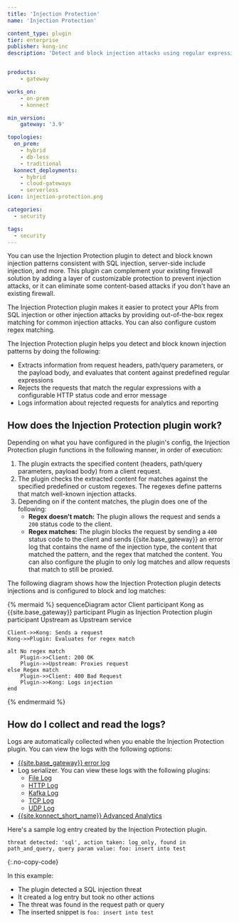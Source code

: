 ```yaml
---
title: 'Injection Protection'
name: 'Injection Protection'

content_type: plugin
tier: enterprise
publisher: kong-inc
description: 'Detect and block injection attacks using regular expressions'


products:
    - gateway

works_on:
    - on-prem
    - konnect

min_version:
    gateway: '3.9'

topologies:
  on_prem:
    - hybrid
    - db-less
    - traditional
  konnect_deployments:
    - hybrid
    - cloud-gateways
    - serverless
icon: injection-protection.png

categories:
  - security

tags:
  - security
---
```


You can use the Injection Protection plugin to detect and block known injection patterns consistent with SQL injection, server-side include injection, and more. This plugin can complement your existing firewall solution by adding a layer of customizable protection to prevent injection attacks, or it can eliminate some content-based attacks if you don't have an existing firewall.

The Injection Protection plugin makes it easier to protect your APIs from SQL injection or other injection attacks by providing out-of-the-box regex matching for common injection attacks. 
You can also configure custom regex matching.

The Injection Protection plugin helps you detect and block known injection patterns by doing the following: 
* Extracts information from request headers, path/query parameters, or the payload body, and evaluates that content against predefined regular expressions
* Rejects the requests that match the regular expressions with a configurable HTTP status code and error message
* Logs information about rejected requests for analytics and reporting

## How does the Injection Protection plugin work?

Depending on what you have configured in the plugin's config, the Injection Protection plugin functions in the following manner, in order of execution:

1. The plugin extracts the specified content (headers, path/query parameters, payload body) from a client request.
1. The plugin checks the extracted content for matches against the specified predefined or custom regexes. 
The regexes define patterns that match well-known injection attacks.
1. Depending on if the content matches, the plugin does one of the following:
    * **Regex doesn't match:** The plugin allows the request and sends a `200` status code to the client.
    * **Regex matches:** The plugin blocks the request by sending a `400` status code to the client and sends 
    {{site.base_gateway}} an error log that contains the name of the injection type, the content that matched the pattern, and the regex that matched the content. 
    You can also configure the plugin to only log matches and allow requests that match to still be proxied.

The following diagram shows how the Injection Protection plugin detects injections and is configured to block and log matches:

<!--vale off-->
{% mermaid %}
sequenceDiagram
    actor Client
    participant Kong as {{site.base_gateway}}
    participant Plugin as Injection Protection plugin
    participant Upstream as Upstream service

    Client->>Kong: Sends a request
    Kong->>Plugin: Evaluates for regex match

    alt No regex match
        Plugin->>Client: 200 OK
        Plugin->>Upstream: Proxies request
    else Regex match
        Plugin->>Client: 400 Bad Request
        Plugin->>Kong: Logs injection 
    end
{% endmermaid %}
<!--vale on-->

## How do I collect and read the logs?

Logs are automatically collected when you enable the Injection Protection plugin. You can view the logs with the following options:

* [{{site.base_gateway}} error log](/gateway/logs/)
* Log serializer. You can view these logs with the following plugins:
    * [File Log](/plugins/file-log/)
    * [HTTP Log](/plugins/http-log/)
    * [Kafka Log](/plugins/kafka-log/)
    * [TCP Log](/plugins/tcp-log/)
    * [UDP Log](/plugins/udp-log/)
* [{{site.konnect_short_name}} Advanced Analytics](/advanced-analytics/)

Here's a sample log entry created by the Injection Protection plugin. 

```
threat detected: 'sql', action taken: log_only, found in path_and_query, query param value: foo: insert into test
```
{:.no-copy-code}

In this example:
* The plugin detected a SQL injection threat
* It created a log entry but took no other actions
* The threat was found in the request path or query
* The inserted snippet is `foo: insert into test`
